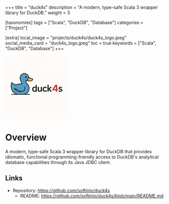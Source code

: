 +++
title = "duck4s"
description = "A modern, type-safe Scala 3 wrapper library for DuckDB."
weight = 3

[taxonomies]
tags = ["Scala", "DuckDB", "Database"]
categories = ["Project"]

[extra]
local_image = "projects/duck4s/duck4s_logo.jpeg"
social_media_card = "duck4s_logo.jpeg"
toc = true
keywords = ["Scala", "DuckDB", "Database"]
+++

![duck4s](duck4s_logo.jpeg)

# Overview

A modern, type-safe Scala 3 wrapper library for DuckDB that provides idiomatic, functional programming-friendly access to DuckDB's analytical database capabilities through its Java JDBC client.


## Links

- Repository: <https://github.com/softinio/duck4s>
  - README: <https://github.com/softinio/duck4s/blob/main/README.md>
